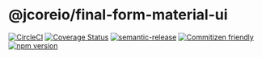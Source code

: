 # @jcoreio/final-form-material-ui

[![CircleCI](https://circleci.com/gh/jcoreio/final-form-material-ui.svg?style=svg)](https://circleci.com/gh/jcoreio/final-form-material-ui)
[![Coverage Status](https://codecov.io/gh/jcoreio/final-form-material-ui/branch/master/graph/badge.svg)](https://codecov.io/gh/jcoreio/final-form-material-ui)
[![semantic-release](https://img.shields.io/badge/%20%20%F0%9F%93%A6%F0%9F%9A%80-semantic--release-e10079.svg)](https://github.com/semantic-release/semantic-release)
[![Commitizen friendly](https://img.shields.io/badge/commitizen-friendly-brightgreen.svg)](http://commitizen.github.io/cz-cli/)
[![npm version](https://badge.fury.io/js/%40jcoreio%2Ffinal-form-material-ui.svg)](https://badge.fury.io/js/%40jcoreio%2Ffinal-form-material-ui)
